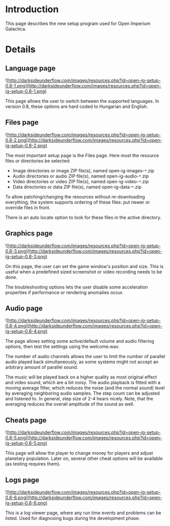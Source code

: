 # Introduction #

This page describes the new setup program used for Open Imperium Galactica.


# Details #

## Language page ##

![http://darksideunderflow.com/images/resources.php?id=open-ig-setup-0.8-1.png](http://darksideunderflow.com/images/resources.php?id=open-ig-setup-0.8-1.png)

This page allows the user to switch between the supported languages. In version 0.8, these options are hard coded to Hungarian and English.

## Files page ##
![http://darksideunderflow.com/images/resources.php?id=open-ig-setup-0.8-2.png](http://darksideunderflow.com/images/resources.php?id=open-ig-setup-0.8-2.png)

The most important setup page is the Files page. Here must the resource files or directories be selected:

  * Image directories or image ZIP file(s), named open-ig-images-`*`.zip
  * Audio directories or audio ZIP file(s), named open-ig-audio-`*`.zip
  * Video directories or video ZIP file(s), named open-ig-video-`*`.zip
  * Data directories or data ZIP file(s), named open-ig-data-`*`.zip

To allow patching/changing the resources without re-downloading everything, the system supports ordering of these files: put newer or override files in front.

There is an auto locate option to look for these files in the active directory.

## Graphics page ##
![http://darksideunderflow.com/images/resources.php?id=open-ig-setup-0.8-3.png](http://darksideunderflow.com/images/resources.php?id=open-ig-setup-0.8-3.png)

On this page, the user can set the game window's position and size. This is useful when a predefined sized screenshot or video recording needs to be done.

The troubleshooting options lets the user disable some acceleration properties if performance or rendering anomalies occur.

## Audio page ##
![http://darksideunderflow.com/images/resources.php?id=open-ig-setup-0.8-4.png](http://darksideunderflow.com/images/resources.php?id=open-ig-setup-0.8-4.png)

The page allows setting some active/default volume and audio filtering options, then test the settings using the welcome.wav.

The number of audio channels allows the user to limit the number of parallel audio played  back simultaneously, as some systems might not accept an arbitrary amount of parallel sound.

The music will be played back on a higher quality as most original effect and video sound, which are a bit noisy. The audio playback is fitted with a moving average filter, which reduces the noise (and the normal sound) level by averaging neighboring audio samples. The step count can be adjusted and listened to. In general, step size of 2-4 hears nicely. Note, that the averaging reduces the overall amplitude of the sound as well.

## Cheats page ##
![http://darksideunderflow.com/images/resources.php?id=open-ig-setup-0.8-5.png](http://darksideunderflow.com/images/resources.php?id=open-ig-setup-0.8-5.png)

This page will allow the player to change money for players and adjust planetary population. Later on, several other cheat options will be available (as testing requires them).

## Logs page ##
![http://darksideunderflow.com/images/resources.php?id=open-ig-setup-0.8-6.png](http://darksideunderflow.com/images/resources.php?id=open-ig-setup-0.8-6.png)

This is a log viewer page, where any run time events and problems can be listed. Used for diagnosing bugs during the development phase.